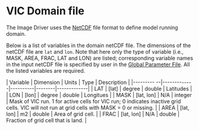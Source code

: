 # VIC Domain file

The Image Driver uses the [NetCDF](http://www.unidata.ucar.edu/software/netcdf/) file format to define model running domain.

Below is a list of variables in the domain netCDF file. The dimensions of the netCDF file are `lat` and `lon`. Note that here only the type of variable (i.e., MASK, AREA, FRAC, LAT and LON) are listed; corresponding variable names in the input netCDF file is specified by user in the [Global Parameter File](GlobalParam.md). All the listed variables are required.

| Variable   | Dimension   | Units    | Type   | Description |
|--------- --|-------------|----------|--------|-------------|
| LAT        | [lat]       | degree   | double | Latitudes   |
| LON        | [lon]       | degree   | double | Longitues   |
| MASK       | [lat, lon]  | N/A      | integer | Mask of VIC run. 1 for active cells for VIC run; 0 indicates inactive grid cells. VIC will not run at grid cells with MASK = 0 or missing. |
| AREA       | [lat, lon]  | m2       | double | Area of grid cell.   |
| FRAC       | [lat, lon]  | N/A      | double | Fraction of grid cell that is land. |

